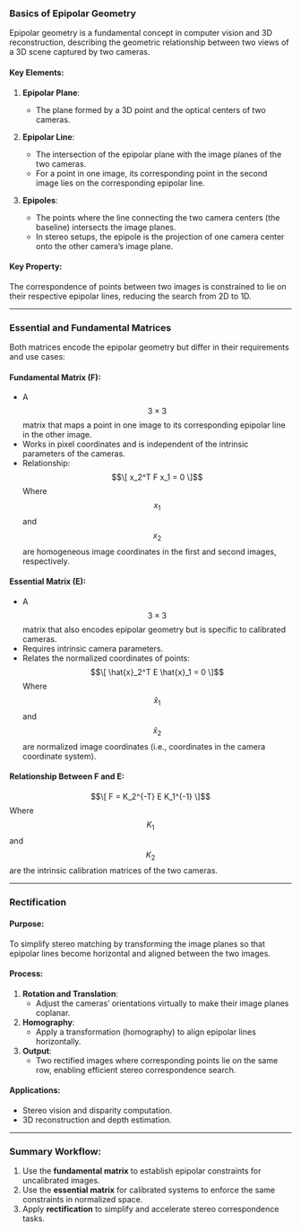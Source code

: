 ### Basics of Epipolar Geometry

Epipolar geometry is a fundamental concept in computer vision and 3D reconstruction, describing the geometric relationship between two views of a 3D scene captured by two cameras.

#### Key Elements:
1. **Epipolar Plane**:
   - The plane formed by a 3D point and the optical centers of two cameras.

2. **Epipolar Line**:
   - The intersection of the epipolar plane with the image planes of the two cameras.
   - For a point in one image, its corresponding point in the second image lies on the corresponding epipolar line.

3. **Epipoles**:
   - The points where the line connecting the two camera centers (the baseline) intersects the image planes.
   - In stereo setups, the epipole is the projection of one camera center onto the other camera’s image plane.

#### Key Property:
The correspondence of points between two images is constrained to lie on their respective epipolar lines, reducing the search from 2D to 1D.

---

### Essential and Fundamental Matrices

Both matrices encode the epipolar geometry but differ in their requirements and use cases:

#### Fundamental Matrix (F):
- A $$3 \times 3$$ matrix that maps a point in one image to its corresponding epipolar line in the other image.
- Works in pixel coordinates and is independent of the intrinsic parameters of the cameras.
- Relationship:
  $$\[
  x_2^T F x_1 = 0
  \]$$
  Where $$x_1$$ and $$x_2$$ are homogeneous image coordinates in the first and second images, respectively.

#### Essential Matrix (E):
- A $$3 \times 3$$ matrix that also encodes epipolar geometry but is specific to calibrated cameras.
- Requires intrinsic camera parameters.
- Relates the normalized coordinates of points:
  $$\[
  \hat{x}_2^T E \hat{x}_1 = 0
  \]$$
  Where $$\hat{x}_1$$ and $$\hat{x}_2$$ are normalized image coordinates (i.e., coordinates in the camera coordinate system).

#### Relationship Between F and E:
$$\[
F = K_2^{-T} E K_1^{-1}
\]$$
Where $$K_1$$ and $$K_2$$ are the intrinsic calibration matrices of the two cameras.

---

### Rectification

#### Purpose:
To simplify stereo matching by transforming the image planes so that epipolar lines become horizontal and aligned between the two images.

#### Process:
1. **Rotation and Translation**:
   - Adjust the cameras’ orientations virtually to make their image planes coplanar.
2. **Homography**:
   - Apply a transformation (homography) to align epipolar lines horizontally.
3. **Output**:
   - Two rectified images where corresponding points lie on the same row, enabling efficient stereo correspondence search.

#### Applications:
- Stereo vision and disparity computation.
- 3D reconstruction and depth estimation.

---

### Summary Workflow:
1. Use the **fundamental matrix** to establish epipolar constraints for uncalibrated images.
2. Use the **essential matrix** for calibrated systems to enforce the same constraints in normalized space.
3. Apply **rectification** to simplify and accelerate stereo correspondence tasks.
